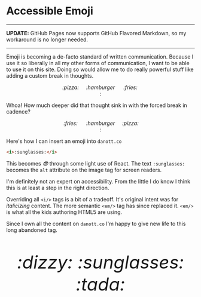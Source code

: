 <!--data 2016-03-19 #noIndex -->

# Accessible Emoji

---

**UPDATE:** GitHub Pages now supports GitHub Flavored Markdown, so my workaround is no longer needed.

---

Emoji is becoming a de-facto standard of written communication.
Because I use it so liberally in all my other forms of communication, I want to be able to use it on this site.
Doing so would allow me to do really powerful stuff like adding a custom break in thoughts.

<div style="display:flex;justify-content:center;">
  <i style="width:80px;text-align:center;">:pizza:</i>
  <i style="width:80px;text-align:center;">:hamburger:</i>
  <i style="width:80px;text-align:center;">:fries:</i>
</div>

Whoa!
How much deeper did that thought sink in with the forced break in cadence?

<div style="display:flex;justify-content:center;">
  <i style="width:80px;text-align:center;">:fries:</i>
  <i style="width:80px;text-align:center;">:hamburger:</i>
  <i style="width:80px;text-align:center;">:pizza:</i>
</div>

Here's how I can insert an emoji into `danott.co`

```html
<i>:sunglasses:</i>
```

This becomes <i>:sunglasses:</i> through some light use of React.
The text `:sunglasses:` becomes the `alt` attribute on the image tag for screen readers.

I'm definitely not an expert on accessibility.
From the little I do know I think this is at least a step in the right direction.

Overriding all `<i/>` tags is a bit of a tradeoff.
It's original intent was for _italicizing_ content.
The more semantic `<em/>` tag has since replaced it.
`<em/>` is what all the kids authoring HTML5 are using.

Since I own all the content on `danott.co` I'm happy to give new life to this long abandoned tag.

<p style="font-size:48px;text-align:center;">
  <i>:dizzy:</i>
  <i>:sunglasses:</i>
  <i>:tada:</i>
</p>